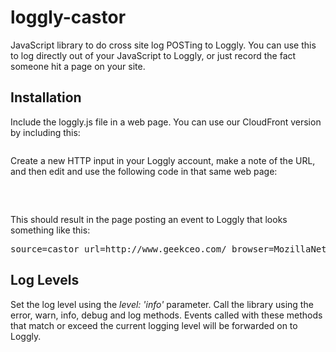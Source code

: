 # loggly-castor

JavaScript library to do cross site log POSTing to Loggly.  You can use this to log directly out of your JavaScript to Loggly, or just record the fact someone hit a page on your site.

## Installation
Include the loggly.js file in a web page.  You can use our CloudFront version by including this:

<pre><script src="http://cloudfront.loggly.com/js/loggly-0.1.0.js" type="text/javascript"></script></pre>

Create a new HTTP input in your Loggly account, make a note of the URL, and then edit and use the following code in that same web page:

<pre>
  <script type="text/javascript"> 
    window.onload=function(){
      castor = new loggly({ url: 'http://logs.loggly.com/inputs/a2e232e9-4827-49aa-9d28-e18e5ba5a818?rt=1', level: 'info'});
      castor.info("url=" + window.location.href + " browser=" + castor.user_agent + " width=" + castor.browser_size.width);
    }
  </script> 
</pre>

This should result in the page posting an event to Loggly that looks something like this: 

<pre>
source=castor url=http://www.geekceo.com/ browser=MozillaNetscape5.0 (Macintosh; Intel Mac OS X 10_6_7) AppleWebKit/534.24 (KHTML, like Gecko) Chrome/11.0.696.57 Safari/534.24 width=1009
</pre>

## Log Levels
Set the log level using the *level: 'info'* parameter.  Call the library using the error, warn, info, debug and log methods.  Events called with these methods that match or exceed the current logging level will be forwarded on to Loggly.

